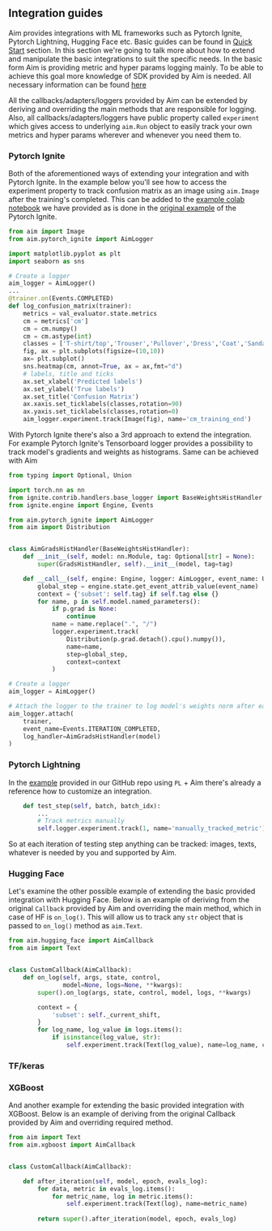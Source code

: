 ## Integration guides

Aim provides integrations with ML frameworks such as Pytorch Ignite, Pytorch Lightning, Hugging Face etc.
Basic guides can be found in [Quick Start](../quick_start/integrations.html) section. 
In this section we're going to talk more about how to extend and manipulate the basic integrations to suit the specific needs. 
In the basic form Aim is providing metric and hyper params logging mainly.
To be able to achieve this goal more knowledge of SDK provided by Aim is needed.
All necessary information can be found [here](../quick_start/supported_types.html) 

All the callbacks/adapters/loggers provided by Aim can be extended by deriving and overriding the main methods that are responsible for logging. 
Also, all callbacks/adapters/loggers have public property called `experiment` which gives access to underlying `aim.Run` object to easily track your own metrics and hyper params wherever and whenever you need them to.

### Pytorch Ignite
Both of the aforementioned ways of extending your integration and with Pytorch Ignite.
In the example below you'll see how to access the experiment property to track confusion matrix as an image using `aim.Image` after the training's completed. 
This can be added to the [example colab notebook](https://colab.research.google.com/github/aimhubio/tutorials/blob/publication/notebooks/pytorch_ignite_track.ipynb) we have provided as is done in the [original example](https://github.com/pytorch/ignite/blob/master/examples/notebooks/FashionMNIST.ipynb) of the Pytorch Ignite. 
```python
from aim import Image
from aim.pytorch_ignite import AimLogger

import matplotlib.pyplot as plt
import seaborn as sns

# Create a logger
aim_logger = AimLogger()
...
@trainer.on(Events.COMPLETED)
def log_confusion_matrix(trainer):
    metrics = val_evaluator.state.metrics
    cm = metrics['cm']
    cm = cm.numpy()
    cm = cm.astype(int)
    classes = ['T-shirt/top','Trouser','Pullover','Dress','Coat','Sandal','Shirt','Sneaker','Bag','Ankle Boot']
    fig, ax = plt.subplots(figsize=(10,10))  
    ax= plt.subplot()
    sns.heatmap(cm, annot=True, ax = ax,fmt="d")
    # labels, title and ticks
    ax.set_xlabel('Predicted labels')
    ax.set_ylabel('True labels') 
    ax.set_title('Confusion Matrix') 
    ax.xaxis.set_ticklabels(classes,rotation=90)
    ax.yaxis.set_ticklabels(classes,rotation=0)
    aim_logger.experiment.track(Image(fig), name='cm_training_end')
```

With Pytorch Ignite there's also a 3rd approach to extend the integration. 
For example Pytorch Ignite's Tensorboard logger provides a possibility to track model's gradients and weights as histograms. 
Same can be achieved with Aim
```python
from typing import Optional, Union

import torch.nn as nn
from ignite.contrib.handlers.base_logger import BaseWeightsHistHandler
from ignite.engine import Engine, Events

from aim.pytorch_ignite import AimLogger
from aim import Distribution


class AimGradsHistHandler(BaseWeightsHistHandler):
    def __init__(self, model: nn.Module, tag: Optional[str] = None):
        super(GradsHistHandler, self).__init__(model, tag=tag)

    def __call__(self, engine: Engine, logger: AimLogger, event_name: Union[str, Events]) -> None:
        global_step = engine.state.get_event_attrib_value(event_name)
        context = {'subset': self.tag} if self.tag else {}
        for name, p in self.model.named_parameters():
            if p.grad is None:
                continue
            name = name.replace(".", "/")
            logger.experiment.track(
                Distribution(p.grad.detach().cpu().numpy()),
                name=name,
                step=global_step, 
                context=context
            )

# Create a logger
aim_logger = AimLogger()

# Attach the logger to the trainer to log model's weights norm after each iteration
aim_logger.attach(
    trainer,
    event_name=Events.ITERATION_COMPLETED,
    log_handler=AimGradsHistHandler(model)
)
```

### Pytorch Lightning

In the [example](https://github.com/aimhubio/aim/blob/main/examples/pytorch_lightning_track.py) provided in our GitHub repo using `PL` + Aim there's already a reference how to customize an integration.

```python
    def test_step(self, batch, batch_idx):
        ...
        # Track metrics manually
        self.logger.experiment.track(1, name='manually_tracked_metric')
```

So at each iteration of testing step anything can be tracked: images, texts, whatever is needed by you and supported by Aim.
### Hugging Face
Let's examine the other possible example of extending the basic provided integration with Hugging Face. 
Below is an example of deriving from the original `Callback` provided by Aim and overriding the main method, which in case of HF is `on_log()`.
This will allow us to track any `str` object that is passed to `on_log()` method as `aim.Text`.

```python
from aim.hugging_face import AimCallback
from aim import Text


class CustomCallback(AimCallback):
    def on_log(self, args, state, control,
               model=None, logs=None, **kwargs):
        super().on_log(args, state, control, model, logs, **kwargs)

        context = {
            'subset': self._current_shift,
        }
        for log_name, log_value in logs.items():
            if isinstance(log_value, str):
                self.experiment.track(Text(log_value), name=log_name, context=context)

```
### TF/keras

### XGBoost

And another example for extending the basic provided integration with XGBoost. Below is an example of deriving from the
original Callback provided by Aim and overriding required method.

```python
from aim import Text
from aim.xgboost import AimCallback


class CustomCallback(AimCallback):

    def after_iteration(self, model, epoch, evals_log):
        for data, metric in evals_log.items():
            for metric_name, log in metric.items():
                self.experiment.track(Text(log), name=metric_name)
        
        return super().after_iteration(model, epoch, evals_log)
```
